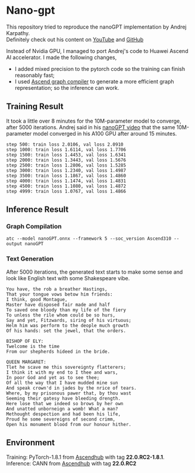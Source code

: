 # Nano-gpt
This repository tried to reproduce the nanoGPT implementation by Andrej Karpathy.  
Definitely check out his content on [YouTube](https://www.youtube.com/watch?v=kCc8FmEb1nY&t=6039s) and [GitHub](https://github.com/karpathy/nanoGPT)  

Instead of Nvidia GPU, I managed to port Andrej's code to Huawei Ascend AI accelerator.
I made the following changes,
* I added mixed precision to the pytorch code so the training can finish reasonably fast;
* I used [Ascend graph compiler](https://www.hiascend.com/document/detail/en/canncommercial/600/inferapplicationdev/atctool/atlasatc_16_0007.html) to generate a more efficient graph representation; so the inference can work.

## Training Result
It took a little over 8 minutes for the 10M-parameter model to converge, after 5000 iterations.
Andrej said in his [nanoGPT video](https://www.youtube.com/watch?v=kCc8FmEb1nY&t=6039s)
that the same 10M-parameter model converged in his A100 GPU after around 15 minutes.
```
step 500: train loss 2.0106, val loss 2.0910
step 1000: train loss 1.6114, val loss 1.7706
step 1500: train loss 1.4453, val loss 1.6341
step 2000: train loss 1.3443, val loss 1.5676
step 2500: train loss 1.2806, val loss 1.5285
step 3000: train loss 1.2340, val loss 1.4987
step 3500: train loss 1.1867, val loss 1.4860
step 4000: train loss 1.1474, val loss 1.4831
step 4500: train loss 1.1080, val loss 1.4872
step 4999: train loss 1.0767, val loss 1.4866
```

## Inference Result
### Graph Compilation
```
atc --model nanoGPT.onnx --framework 5 --soc_version Ascend310 --output nanoGPT
```
### Text Generation
After 5000 iterations, the generated text starts to make some sense and look like English text with some Shakespeare vibe.
```
You have, the rob a breather Hastings,
That your tongue vows betow him friends:
I think, good Montague,
Master have disposed fair made and half
To saved one bloody than my life of the fiery
To unless the rile whom could be so hurs,
Say and yet, Fitzwards, siring of his virtuous;
Helm him was perform to the deople much growth
Of his hands: set the jewel, that the orders.

BISHOP OF ELY:
Twelcome is the time
From our shepherds hideed in the bride.

QUEEN MARGARET:
Tlet he scave me this sovereignty flatterers;
I think it with my end to I thee and wars,
In poor God and yet as to see thee;
Of all the way that I have mudded mine sun
And speak crown'd in jades by the nrice of tears.
Where, by my prisonous pawer that, by thou wast
Seeming their gatesy have bleeding drength.
Here lose that we indeed so brows by her own
And unatted unborneign a womb! What a man?
Methought despection and had been his life,
Proud he some severeigns of second crimm,
Open his monument blood from our honour hither.
```
## Environment
Training: PyTorch-1.8.1 from [Ascendhub](https://ascendhub.huawei.com/#/detail/pytorch-modelzoo) with tag **22.0.RC2-1.8.1**.  
Inference: CANN from [Ascendhub](https://ascendhub.huawei.com/#/detail/infer-modelzoo) with tag **22.0.RC2**
